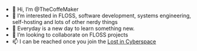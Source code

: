 - 👋 Hi, I’m @TheCoffeMaker
- 👀 I’m interested in FLOSS, software development, systems engineering, self-hosting and lots of other nerdy things
- 🌱 Everyday is a new day to learn something new.
- 💞️ I’m looking to collaborate on FLOSS projects
- 📫 I can be reached once you join the [Lost in Cyberspace](xmpp:lostincyberspace@conference.cyberdelia.com.ar?join)

<!---
TheCoffeMaker/TheCoffeMaker is a ✨ special ✨ repository because its `README.md` (this file) appears on your GitHub profile.
You can click the Preview link to take a look at your changes.
--->
